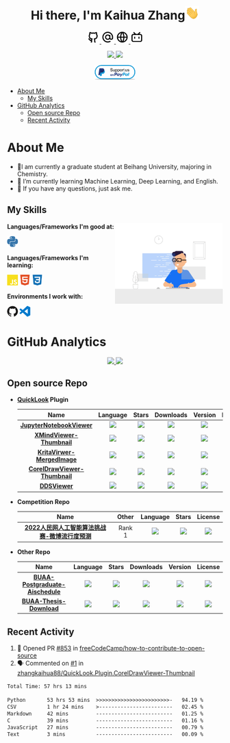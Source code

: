 <!-- https://remixicon.com/ -->
<!-- https://simpleicons.org/ -->
<h1 align="center">Hi there, I'm Kaihua Zhang<img src="./images/Hi.gif" height="32" /></h1>
<p align="center">
  <a href="https://github.com/zhangkaihua88">
    <img src="./images/github-line.svg" width="30px" style="max-width: 100%;">
  </a>
  <a href="mailto:zhangkaihua8@gmail.com">
    <img src="./images/at-line.svg" width="30px" style="max-width: 100%;">
  </a>
  <a href="https://www.zkhweb.top/">
    <img src="./images/global-line.svg" width="30px" style="max-width: 100%;">
  </a>
  <a href="https://space.bilibili.com/37153003">
    <img src="./images/bilibili-line.svg" width="30px" style="max-width: 100%;">
  </a>
</p>
<p align="center">
  <a href="https://github.com/zhangkaihua88/zhangkaihua88">
    <img height=22px, src="https://komarev.com/ghpvc/?username=zhangkaihua88&label=Profile Views">
  </a>
  <a href="https://github.com/zhangkaihua88/zhangkaihua88">
    <img height=22px, src="https://img.shields.io/github/stars/zhangkaihua88/zhangkaihua88?label=Profile Stars">
  </a>

</p>
<p align="center">
  <a href="https://www.paypal.com/paypalme/zhangkaihua">
      <img height="35px" src="./images/paypal.png">
  </a>
</p>


- [About Me](#about-me)
  - [My Skills](#my-skills)
- [GitHub Analytics](#github-analytics)
  - [Open source Repo](#open-source-repo)
  - [Recent Activity](#recent-activity)

# About Me
- 🔭I am currently a graduate student at Beihang University, majoring in Chemistry. <!-- -  I’m currently working on … -->
- 🌱 I’m currently learning Machine Learning, Deep Learning, and English.
- 💬 If you have any questions, just ask me.

## My Skills
<img align="right" width=50% src="./images/people.gif"/>

**Languages/Frameworks I'm good at:**
<p>
  <img height="25px" src="./images/skills/Python.svg" alt="Python", title="Python">
  
</p>

**Languages/Frameworks I'm learning:**
<p>
  <img height="25px" src="./images/skills/JavaScript.svg" alt="JavaScript" title="JavaScript">
  <img height="25px" src="./images/skills/HTML5.svg" alt="HTML 5" title="HTML 5">
  <img height="25px" src="./images/skills/CSS3.svg" alt="CSS 3" title="CSS 3">
</p>

**Environments I work with:**
<p>
  <img height="25px" src="./images/skills/GitHub.svg" alt="GitHub" title="GitHub">
  <img height="25px" src="./images/skills/VisualStudioCode.svg" alt="Visual Studio Code" title="Visual Studio Code">
</p>

# GitHub Analytics
<p align="center">
<a href="https://github.com/zhangkaihua88">
  <img width="54%" src="https://github-readme-stats.vercel.app/api?username=zhangkaihua88&show_icons=true&include_all_commits=true&count_private=true"/>
  <img width="41.5%" src="https://github-readme-stats.vercel.app/api/top-langs/?username=zhangkaihua88&layout=compact&langs_count=8"/>
  <!-- <img height="180em" src="https://github-readme-stats.vercel.app/api?username=zhangkaihua88&show_icons=true&include_all_commits=true&count_private=true"/>
  <img height="180em" src="https://github-readme-stats.vercel.app/api/top-langs/?username=zhangkaihua88&layout=compact&langs_count=8"/> -->
</a>
</p>

## Open source Repo
- **[QuickLook](https://github.com/QL-Win/QuickLook) Plugin**

  |Name|Language|Stars|Downloads|Version|License|
  |:-:|:-:|:-:|:-:|:-:|:-:|
  |**[JupyterNotebookViewer](https://github.com/zhangkaihua88/QuickLook.Plugin.JupyterNotebookViewer)**|![](https://img.shields.io/github/languages/top/zhangkaihua88/QuickLook.Plugin.JupyterNotebookViewer)|![](https://img.shields.io/github/stars/zhangkaihua88/QuickLook.Plugin.JupyterNotebookViewer)|![](https://img.shields.io/github/downloads/zhangkaihua88/QuickLook.Plugin.JupyterNotebookViewer/total?color=success)|![](https://img.shields.io/github/v/release/zhangkaihua88/QuickLook.Plugin.JupyterNotebookViewer)|![](https://img.shields.io/github/license/zhangkaihua88/QuickLook.Plugin.JupyterNotebookViewer)|
  |**[XMindViewer-Thumbnail](https://github.com/zhangkaihua88/QuickLook.Plugin.XMindViewer-Thumbnail)**|![](https://img.shields.io/github/languages/top/zhangkaihua88/QuickLook.Plugin.XMindViewer-Thumbnail)|![](https://img.shields.io/github/stars/zhangkaihua88/QuickLook.Plugin.XMindViewer-Thumbnail)|![](https://img.shields.io/github/downloads/zhangkaihua88/QuickLook.Plugin.XMindViewer-Thumbnail/total?color=success)|![](https://img.shields.io/github/v/release/zhangkaihua88/QuickLook.Plugin.XMindViewer-Thumbnail)|![](https://img.shields.io/github/license/zhangkaihua88/QuickLook.Plugin.XMindViewer-Thumbnail)|
  |**[KritaVirwer-MergedImage](https://github.com/zhangkaihua88/QuickLook.Plugin.KritaVirwer-MergedImage)**|![](https://img.shields.io/github/languages/top/zhangkaihua88/QuickLook.Plugin.KritaVirwer-MergedImage)|![](https://img.shields.io/github/stars/zhangkaihua88/QuickLook.Plugin.KritaVirwer-MergedImage)|![](https://img.shields.io/github/downloads/zhangkaihua88/QuickLook.Plugin.KritaVirwer-MergedImage/total?color=success)|![](https://img.shields.io/github/v/release/zhangkaihua88/QuickLook.Plugin.KritaVirwer-MergedImage)|![](https://img.shields.io/github/license/zhangkaihua88/QuickLook.Plugin.KritaVirwer-MergedImage)|
  |**[CorelDrawViewer-Thumbnail](https://github.com/zhangkaihua88/QuickLook.Plugin.CorelDrawViewer-Thumbnail)**|![](https://img.shields.io/github/languages/top/zhangkaihua88/QuickLook.Plugin.CorelDrawViewer-Thumbnail)|![](https://img.shields.io/github/stars/zhangkaihua88/QuickLook.Plugin.CorelDrawViewer-Thumbnail)|![](https://img.shields.io/github/downloads/zhangkaihua88/QuickLook.Plugin.CorelDrawViewer-Thumbnail/total?color=success)|![](https://img.shields.io/github/v/release/zhangkaihua88/QuickLook.Plugin.CorelDrawViewer-Thumbnail)|![](https://img.shields.io/github/license/zhangkaihua88/QuickLook.Plugin.CorelDrawViewer-Thumbnail)|
  |**[DDSViewer](https://github.com/zhangkaihua88/QuickLook.Plugin.DDSViewer)**|![](https://img.shields.io/github/languages/top/zhangkaihua88/QuickLook.Plugin.DDSViewer)|![](https://img.shields.io/github/stars/zhangkaihua88/QuickLook.Plugin.DDSViewer)|![](https://img.shields.io/github/downloads/zhangkaihua88/QuickLook.Plugin.DDSViewer/total?color=success)|![](https://img.shields.io/github/v/release/zhangkaihua88/QuickLook.Plugin.DDSViewer)|![](https://img.shields.io/github/license/zhangkaihua88/QuickLook.Plugin.DDSViewer)|

- **Competition Repo**

  |Name|Other|Language|Stars|License|
  |:-:|:-:|:-:|:-:|:-:|
  |**[2022人民网人工智能算法挑战赛-微博流行度预测](https://github.com/zhangkaihua88/2022WeiboPopularityPrediction)**|Rank 1|![](https://img.shields.io/github/languages/top/zhangkaihua88/2022WeiboPopularityPrediction)|![](https://img.shields.io/github/stars/zhangkaihua88/2022WeiboPopularityPrediction)|![](https://img.shields.io/github/license/zhangkaihua88/2022WeiboPopularityPrediction)|

- **Other Repo**

  |Name|Language|Stars|Downloads|Version|License|
  |:-:|:-:|:-:|:-:|:-:|:-:|
  |**[BUAA-Postgraduate-Aischedule](https://github.com/zhangkaihua88/BUAA-Postgraduate-Aischedule)**|![](https://img.shields.io/github/languages/top/zhangkaihua88/BUAA-Postgraduate-Aischedule)|![](https://img.shields.io/github/stars/zhangkaihua88/BUAA-Postgraduate-Aischedule)|![](https://www.zkhweb.top/VercelAPI/api/MIAISchedule/usage_badge.svg)|![](https://img.shields.io/github/v/release/zhangkaihua88/BUAA-Postgraduate-Aischedule)|![](https://img.shields.io/github/license/zhangkaihua88/BUAA-Postgraduate-Aischedule)|
  |**[BUAA-Thesis-Download](https://github.com/zhangkaihua88/BUAA-Thesis-Download)**|![](https://img.shields.io/github/languages/top/zhangkaihua88/BUAA-Thesis-Download)|![](https://img.shields.io/github/stars/zhangkaihua88/BUAA-Thesis-Download)|![](https://img.shields.io/github/downloads/zhangkaihua88/BUAA-Thesis-Download/total?color=success)|![](https://img.shields.io/github/v/release/zhangkaihua88/BUAA-Thesis-Download)|![](https://img.shields.io/github/license/zhangkaihua88/BUAA-Thesis-Download)|





<!-- <iframe style="height:80px; width:100%;" src="https://www.zkhweb.top/HTML/connect.html" frameborder="0" scrolling="no">  </iframe> -->


<!-- # About me
## Education ⚡
- 北京航空航天大学-化学-本科-2017.09~2021.06
- 北京航空航天大学-化学-硕士-2021.09~2024.01
## Work Experience

## Awards and Achievements
- 🏆2022人民网人工智能算法挑战赛-微博流行度预测-TOP1(冠军) -->
<!-- [![trophy](https://github-profile-trophy.vercel.app/?username=zhangkaihua88)](https://github.com/ryo-ma/github-profile-trophy) -->


## Recent Activity
<!--START_SECTION:activity-->
1. 💪 Opened PR [#853](https://github.com/freeCodeCamp/how-to-contribute-to-open-source/pull/853) in [freeCodeCamp/how-to-contribute-to-open-source](https://github.com/freeCodeCamp/how-to-contribute-to-open-source)
2. 🗣 Commented on [#1](https://github.com/zhangkaihua88/QuickLook.Plugin.CorelDrawViewer-Thumbnail/issues/1) in [zhangkaihua88/QuickLook.Plugin.CorelDrawViewer-Thumbnail](https://github.com/zhangkaihua88/QuickLook.Plugin.CorelDrawViewer-Thumbnail)
<!--END_SECTION:activity-->

<!--START_SECTION:waka-->

```text
Total Time: 57 hrs 13 mins

Python       53 hrs 53 mins  >>>>>>>>>>>>>>>>>>>>>>>>-   94.19 %
CSV          1 hr 24 mins    >------------------------   02.45 %
Markdown     42 mins         -------------------------   01.25 %
C            39 mins         -------------------------   01.16 %
JavaScript   27 mins         -------------------------   00.79 %
Text         3 mins          -------------------------   00.09 %
```

<!--END_SECTION:waka-->